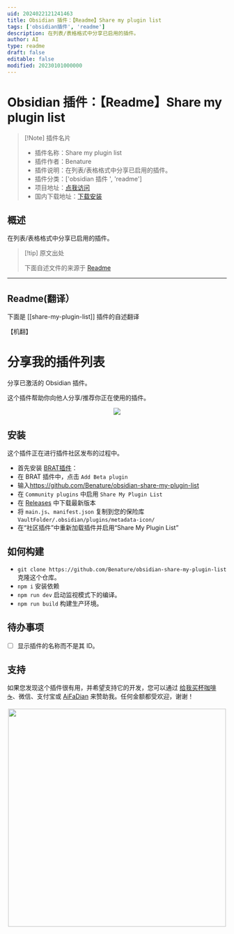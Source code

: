 ```yaml
---
uid: 2024022121241463
title: Obsidian 插件：【Readme】Share my plugin list
tags: ['obsidian插件', 'readme']
description: 在列表/表格格式中分享已启用的插件。
author: AI
type: readme
draft: false
editable: false
modified: 20230101000000
---
```


# Obsidian 插件：【Readme】Share my plugin list

> [!Note] 插件名片
> - 插件名称：Share my plugin list
> - 插件作者：Benature
> - 插件说明：在列表/表格格式中分享已启用的插件。
> - 插件分类：['obsidian 插件 ', 'readme']
> - 项目地址：[点我访问](https://github.com/Benature/obsidian-share-my-plugin-list)
> - 国内下载地址：[下载安装](https://pkmer.cn/products/plugin/pluginMarket/?share-my-plugin-list)

## 概述

在列表/表格格式中分享已启用的插件。

> [!tip] 原文出处
>
>下面自述文件的来源于 [Readme](https://ghproxy.net/https://raw.githubusercontent.com/Benature/obsidian-share-my-plugin-list/master/README.md)
>

---

## Readme(翻译）

下面是 [[share-my-plugin-list]] 插件的自述翻译

【机翻】

# 分享我的插件列表

分享已激活的 Obsidian 插件。

这个插件帮助你向他人分享/推荐你正在使用的插件。

<!-- ![ShareMyPluginList](https://cdn.pkmer.cn/covers/share-my-plugin-list_1_0.gif!pkmer) -->
<center>
<img src="https://s2.loli.net/2024/01/24/1STZknQCtmu4qwi.gif" >
</center>

## 安装

这个插件正在进行插件社区发布的过程中。

- 首先安装 [BRAT插件](https://obsidian.md/plugins?id=obsidian42-brat)：
- 在 BRAT 插件中，点击 `Add Beta plugin`
- 输入<https://github.com/Benature/obsidian-share-my-plugin-list>
- 在 `Community plugins` 中启用 `Share My Plugin List`
- 在 [Releases](https://github.com/Benature/obsidian-share-my-plugin-list/releases/latest) 中下载最新版本
- 将 `main.js`、`manifest.json` 复制到您的保险库 `VaultFolder/.obsidian/plugins/metadata-icon/`
- 在“社区插件”中重新加载插件并启用“Share My Plugin List”

## 如何构建

- `git clone https://github.com/Benature/obsidian-share-my-plugin-list` 克隆这个仓库。
- `npm i` 安装依赖
- `npm run dev` 启动监视模式下的编译。
- `npm run build` 构建生产环境。

## 待办事项

- [ ] 显示插件的名称而不是其 ID。

## 支持

如果您发现这个插件很有用，并希望支持它的开发，您可以通过 [给我买杯咖啡 ☕️](https://www.buymeacoffee.com/benature)、微信、支付宝或 [AiFaDian](https://afdian.net/a/Benature-K) 来赞助我。任何金额都受欢迎，谢谢！

<p align="center">
<img src="https://s2.loli.net/2024/01/30/jQ9fTSyBxvXRoOM.png" width="500px">
</p>



